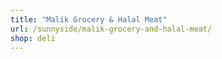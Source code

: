 ```yaml
---
title: "Malik Grocery & Halal Meat"
url: /sunnyside/malik-grocery-and-halal-meat/
shop: deli
---
```

